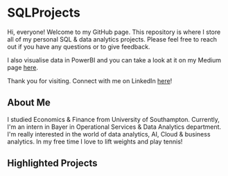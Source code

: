 # SQLProjects
Hi, everyone! Welcome to my GitHub page. This repository is where I store all of my personal SQL & data analytics projects. Please feel free to reach out if you have any questions or to give feedback.

I also visualise data in PowerBI and you can take a look at it on my Medium page <a href="https://medium.com/@agatha.limonso1">here</a>.

Thank you for visiting. Connect with me on LinkedIn <a href="https://www.linkedin.com/in/agathalimonso/">here</a>!

## About Me
I studied Economics & Finance from University of Southampton. Currently, I'm an intern in Bayer in Operational Services & Data Analytics department. I'm really interested in the world of data analytics, AI, Cloud & business analytics. In my free time I love to lift weights and play tennis!

## Highlighted Projects
